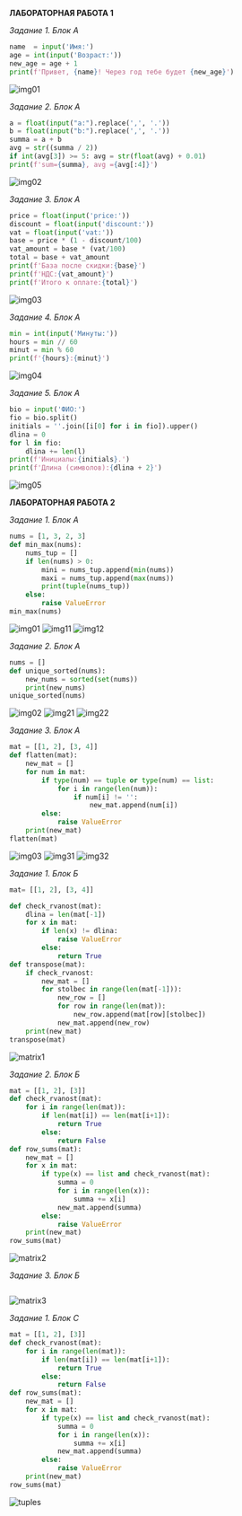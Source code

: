 **ЛАБОРАТОРНАЯ РАБОТА 1**

*Задание 1. Блок А*
```python
name  = input('Имя:')
age = int(input('Возраст:'))
new_age = age + 1
print(f'Привет, {name}! Через год тебе будет {new_age}')
```
![img01](https://github.com/axasdel/python_labs/blob/main/src/images/img01.png)

*Задание 2. Блок А*
```python
a = float(input("a:").replace(',', '.'))
b = float(input("b:").replace(',', '.'))
summa = a + b
avg = str((summa / 2))
if int(avg[3]) >= 5: avg = str(float(avg) + 0.01)
print(f'sum={summa}, avg ={avg[:4]}')
```
![img02](https://github.com/axasdel/python_labs/blob/main/src/images/img02.png)

*Задание 3. Блок А*
```python
price = float(input('price:'))
discount = float(input('discount:'))
vat = float(input('vat:'))
base = price * (1 - discount/100)
vat_amount = base * (vat/100)
total = base + vat_amount
print(f'База после скидки:{base}')
print(f'НДС:{vat_amount}')
print(f'Итого к оплате:{total}')
```
![img03](https://github.com/axasdel/python_labs/blob/main/src/images/img03.png)

*Задание 4. Блок А*
```python
min = int(input('Минуты:'))
hours = min // 60
minut = min % 60
print(f'{hours}:{minut}')
```
![img04](https://github.com/axasdel/python_labs/blob/main/src/images/img04.png)

*Задание 5. Блок А*
```python
bio = input('ФИО:')
fio = bio.split()
initials = ''.join([i[0] for i in fio]).upper()
dlina = 0
for l in fio:
    dlina += len(l)
print(f'Инициалы:{initials}.')
print(f'Длина (символов):{dlina + 2}')
```
![img05](https://github.com/axasdel/python_labs/blob/main/src/images/img05.png)



**ЛАБОРАТОРНАЯ РАБОТА 2**

*Задание 1. Блок А*
```python
nums = [1, 3, 2, 3]
def min_max(nums):
    nums_tup = []
    if len(nums) > 0:
        mini = nums_tup.append(min(nums))
        maxi = nums_tup.append(max(nums))
        print(tuple(nums_tup))
    else:
        raise ValueError
min_max(nums)
```
![img01](https://github.com/axasdel/python_labs/blob/main/src/images/lab02/img01.png)
![img11](https://github.com/axasdel/python_labs/blob/main/src/images/lab02/img11.png)
![img12](https://github.com/axasdel/python_labs/blob/main/src/images/lab02/img12.png)

*Задание 2. Блок А*
```python
nums = []
def unique_sorted(nums):
    new_nums = sorted(set(nums))
    print(new_nums)
unique_sorted(nums)
```
![img02](https://github.com/axasdel/python_labs/blob/main/src/images/lab02/img02.png)
![img21](https://github.com/axasdel/python_labs/blob/main/src/images/lab02/img21.png)
![img22](https://github.com/axasdel/python_labs/blob/main/src/images/lab02/img22.png)

*Задание 3. Блок А*
```python
mat = [[1, 2], [3, 4]]
def flatten(mat):
    new_mat = []
    for num in mat:
        if type(num) == tuple or type(num) == list:
            for i in range(len(num)):
                if num[i] != '':
                    new_mat.append(num[i])
        else:
            raise ValueError
    print(new_mat)
flatten(mat)
```
![img03](https://github.com/axasdel/python_labs/blob/main/src/images/lab02/img03.png)
![img31](https://github.com/axasdel/python_labs/blob/main/src/images/lab02/img31.png)
![img32](https://github.com/axasdel/python_labs/blob/main/src/images/lab02/img32.png)

*Задание 1. Блок Б*
```python
mat= [[1, 2], [3, 4]]

def check_rvanost(mat):
    dlina = len(mat[-1])
    for x in mat:
        if len(x) != dlina:
            raise ValueError
        else:
            return True
def transpose(mat):
    if check_rvanost:
        new_mat = []
        for stolbec in range(len(mat[-1])):
            new_row = []
            for row in range(len(mat)):
                new_row.append(mat[row][stolbec])
            new_mat.append(new_row)
    print(new_mat)
transpose(mat)
```
![matrix1](https://github.com/axasdel/python_labs/blob/main/src/images/lab02/matrix1.png)

*Задание 2. Блок Б*
```python
mat = [[1, 2], [3]]
def check_rvanost(mat):
    for i in range(len(mat)):
        if len(mat[i]) == len(mat[i+1]):
            return True
        else:
            return False
def row_sums(mat):
    new_mat = []
    for x in mat:
        if type(x) == list and check_rvanost(mat):
            summa = 0
            for i in range(len(x)):
                summa += x[i]
            new_mat.append(summa)
        else:
            raise ValueError
    print(new_mat)
row_sums(mat)
```
![matrix2](https://github.com/axasdel/python_labs/blob/main/src/images/lab02/matrix2.png)

*Задание 3. Блок Б*
```pyhon
```
![matrix3](https://github.com/axasdel/python_labs/blob/main/src/images/lab02/matrix3.png)

*Задание 1. Блок С*
```python
mat = [[1, 2], [3]]
def check_rvanost(mat):
    for i in range(len(mat)):
        if len(mat[i]) == len(mat[i+1]):
            return True
        else:
            return False
def row_sums(mat):
    new_mat = []
    for x in mat:
        if type(x) == list and check_rvanost(mat):
            summa = 0
            for i in range(len(x)):
                summa += x[i]
            new_mat.append(summa)
        else:
            raise ValueError
    print(new_mat)
row_sums(mat)
```
![tuples](https://github.com/axasdel/python_labs/blob/main/src/images/lab02/tuples.png)